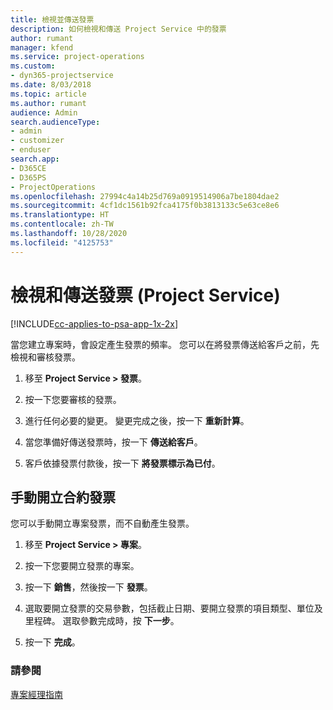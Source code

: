 ```yaml
---
title: 檢視並傳送發票
description: 如何檢視和傳送 Project Service 中的發票
author: rumant
manager: kfend
ms.service: project-operations
ms.custom:
- dyn365-projectservice
ms.date: 8/03/2018
ms.topic: article
ms.author: rumant
audience: Admin
search.audienceType:
- admin
- customizer
- enduser
search.app:
- D365CE
- D365PS
- ProjectOperations
ms.openlocfilehash: 27994c4a14b25d769a0919514906a7be1804dae2
ms.sourcegitcommit: 4cf1dc1561b92fca4175f0b3813133c5e63ce8e6
ms.translationtype: HT
ms.contentlocale: zh-TW
ms.lasthandoff: 10/28/2020
ms.locfileid: "4125753"
---
```

# <a name="view-and-send-invoices-project-service"></a>檢視和傳送發票 (Project Service)

[!INCLUDE[cc-applies-to-psa-app-1x-2x](../includes/cc-applies-to-psa-app-1x-2x.md)]

當您建立專案時，會設定產生發票的頻率。 您可以在將發票傳送給客戶之前，先檢視和審核發票。  
  
1.  移至 **Project Service > 發票**。  
  
2.  按一下您要審核的發票。  
  
3.  進行任何必要的變更。 變更完成之後，按一下 **重新計算**。  
  
4.  當您準備好傳送發票時，按一下 **傳送給客戶**。  
  
5.  客戶依據發票付款後，按一下 **將發票標示為已付**。  
  
## <a name="manually-invoice-a-contract"></a>手動開立合約發票  
 您可以手動開立專案發票，而不自動產生發票。  
  
1.  移至 **Project Service > 專案**。  
  
2.  按一下您要開立發票的專案。  
  
3.  按一下 **銷售**，然後按一下 **發票**。  
  
4.  選取要開立發票的交易參數，包括截止日期、要開立發票的項目類型、單位及里程碑。 選取參數完成時，按 **下一步**。  
  
5.  按一下 **完成**。  
  
### <a name="see-also"></a>請參閱  
 [專案經理指南](../psa/project-manager-guide.md)
